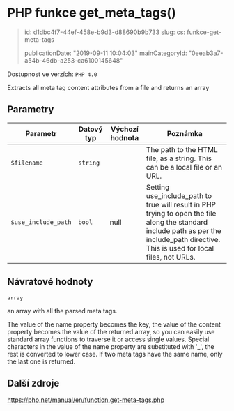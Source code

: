 PHP funkce get_meta_tags()
==========================

> id: d1dbc4f7-44ef-458e-b9d3-d88690b9b733
> slug:
> 	cs: funkce-get-meta-tags
> 
> publicationDate: "2019-09-11 10:04:03"
> mainCategoryId: "0eeab3a7-a54b-46db-a253-ca6100145648"

Dostupnost ve verzích: `PHP 4.0`

Extracts all meta tag content attributes from a file and returns an array


Parametry
--------------

| Parametr | Datový typ | Výchozí hodnota | Poznámka |
|-----|-----|-----|-----|
| `$filename` | `string` |  | The path to the HTML file, as a string. This can be a local file or an URL. |
| `$use_include_path` | `bool` | null | Setting use_include_path to true will result in PHP trying to open the file along the standard include path as per the include_path directive. This is used for local files, not URLs. |


Návratové hodnoty
----------------

`array`

an array with all the parsed meta tags.
</p>
<p>
The value of the name property becomes the key, the value of the content
property becomes the value of the returned array, so you can easily use
standard array functions to traverse it or access single values.
Special characters in the value of the name property are substituted with
'_', the rest is converted to lower case. If two meta tags have the same
name, only the last one is returned.

Další zdroje
------------

https://php.net/manual/en/function.get-meta-tags.php
